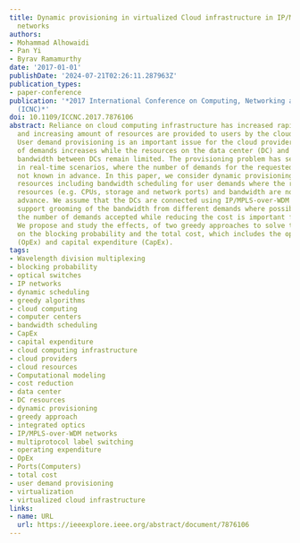 ```yaml
---
title: Dynamic provisioning in virtualized Cloud infrastructure in IP/MPLS-over-WDM
  networks
authors:
- Mohammad Alhowaidi
- Pan Yi
- Byrav Ramamurthy
date: '2017-01-01'
publishDate: '2024-07-21T02:26:11.287963Z'
publication_types:
- paper-conference
publication: '*2017 International Conference on Computing, Networking and Communications
  (ICNC)*'
doi: 10.1109/ICCNC.2017.7876106
abstract: Reliance on cloud computing infrastructure has increased rapidly worldwide,
  and increasing amount of resources are provided to users by the cloud providers.
  User demand provisioning is an important issue for the cloud provider as the number
  of demands increases while the resources on the data center (DC) and the available
  bandwidth between DCs remain limited. The provisioning problem has serious implications
  in real-time scenarios, where the number of demands for the requested service is
  not known in advance. In this paper, we consider dynamic provisioning of the cloud
  resources including bandwidth scheduling for user demands where the requested DC
  resources (e.g. CPUs, storage and network ports) and bandwidth are not known in
  advance. We assume that the DCs are connected using IP/MPLS-over-WDM networks, which
  support grooming of the bandwidth from different demands where possible. Increasing
  the number of demands accepted while reducing the cost is important for providers.
  We propose and study the effects, of two greedy approaches to solve this problem,
  on the blocking probability and the total cost, which includes the operating expenditure
  (OpEx) and capital expenditure (CapEx).
tags:
- Wavelength division multiplexing
- blocking probability
- optical switches
- IP networks
- dynamic scheduling
- greedy algorithms
- cloud computing
- computer centers
- bandwidth scheduling
- CapEx
- capital expenditure
- cloud computing infrastructure
- cloud providers
- cloud resources
- Computational modeling
- cost reduction
- data center
- DC resources
- dynamic provisioning
- greedy approach
- integrated optics
- IP/MPLS-over-WDM networks
- multiprotocol label switching
- operating expenditure
- OpEx
- Ports(Computers)
- total cost
- user demand provisioning
- virtualization
- virtualized cloud infrastructure
links:
- name: URL
  url: https://ieeexplore.ieee.org/abstract/document/7876106
---
```

